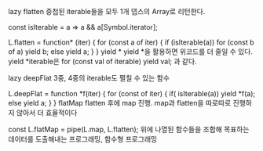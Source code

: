 lazy flatten
중첩된 iterable들을 모두 1개 뎁스의 Array로 리턴한다.

const isIterable = a => a && a[Symbol.iterator];

L.flatten = function* (iter) {
	for (const a of iter) {
    	if (isIterable(a)) for (const b of a) yield b;
      else yield a;
    }
}
yield *
yield *을 활용하면 위코드를 더 줄일 수 있다.
yield *iterable은 for (const val of iterable) yield val; 과 같다.

lazy deepFlat
3중, 4중의 iterable도 펼칠 수 있는 함수

L.deepFlat = function *f(iter) {
	for (const of iter) {
      if( isIterable(a)) yield *f(a);
      else yield a;
	}
}
flatMap
flatten 후에 map 진행. map과 flatten을 따로따로 진행하지 않아서 더 효율적이다

const L.flatMap = pipe(L.map, L.flatten);
위에 나열된 함수들을 조합해 목표하는 데이터를 도출해내는 프로그래밍, 함수형 프로그래밍
